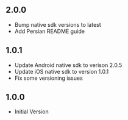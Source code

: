 ## 2.0.0
* Bump native sdk versions to latest
* Add Persian README guide

## 1.0.1
* Update Android native sdk to verison 2.0.5
* Update iOS native sdk to version 1.0.1
* Fix some versioning issues

## 1.0.0
* Initial Version
